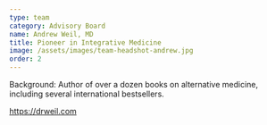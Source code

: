 ```yaml
---
type: team
category: Advisory Board
name: Andrew Weil, MD
title: Pioneer in Integrative Medicine
image: /assets/images/team-headshot-andrew.jpg
order: 2
---
```


Background: Author of over a dozen books on alternative medicine, including several international bestsellers.

<https://drweil.com>